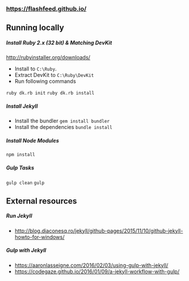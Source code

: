 ### https://flashfeed.github.io/

## Running locally

##### Install Ruby 2.x (32 bit) & Matching DevKit

http://rubyinstaller.org/downloads/

* Install to `C:\Ruby`.
* Extract DevKit to `C:\Ruby\DevKit`
* Run following commands

`ruby dk.rb init`
`ruby dk.rb install`

##### Install Jekyll

* Install the bundler `gem install bundler`
* Install the dependencies `bundle install`

##### Install Node Modules

`npm install`

##### Gulp Tasks

`gulp clean`
`gulp`

## External resources

##### Run Jekyll
* http://blog.diaconesq.ro/jekyll/github-pages/2015/11/10/github-jekyll-howto-for-windows/

##### Gulp with Jekyll
* https://aaronlasseigne.com/2016/02/03/using-gulp-with-jekyll/
* https://codegaze.github.io/2016/01/09/a-jekyll-workflow-with-gulp/
